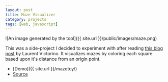 ```yaml
---
layout: post
title: Maze Visualizer
category: projects
tags: [web, javascript]
---
```


![An image generated by the tool]({{ site.url }}/public/images/maze.png)

This was a side-project I decided to experiment with after reading [this blog post](http://www.gamasutra.com/blogs/LaurentVictorino/20141202/231321/Mazes_hidden_beauty.php) by Laurent Victorino. It visualizes mazes by coloring each square based upon it's distance from an origin point.

* [Demo]({{ site.url }}/mazetoy/)
* [Source](https://github.com/konamacona/mazetoy)